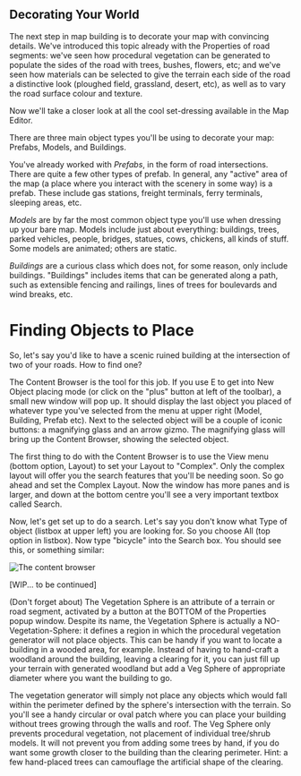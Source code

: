 
## Decorating Your World

The next step in map building is to decorate your map with convincing details.  We've introduced this topic already with the Properties
of road segments:  we've seen how procedural vegetation can be generated to populate the sides of the road with trees, bushes, flowers, etc; and we've seen how materials can be selected to give the terrain each side of the road a distinctive look (ploughed field, grassland,
desert, etc), as well as to vary the road surface colour and texture.

Now we'll take a closer look at all the cool set-dressing available in the Map Editor.

There are three main object types you'll be using to decorate your map:  Prefabs, Models, and Buildings.

You've already worked with *Prefabs*, in the form of road intersections.  There are quite a few other types of prefab.  In general, any "active" area of the map (a place where you interact with the scenery in some way) is a prefab.  These include gas stations, freight terminals, ferry terminals, sleeping areas, etc.

*Models* are by far the most common object type you'll use when dressing up your bare map.  Models include just about everything:  buildings, trees, parked vehicles, people, bridges, statues, cows, chickens, all kinds of stuff.  Some models are animated;  others are static.

*Buildings* are a curious class which does not, for some reason, only include buildings.  "Buildings" includes items that can be generated along a path, such as extensible fencing and railings, lines of trees for boulevards and wind breaks, etc.

# Finding Objects to Place

So, let's say you'd like to have a scenic ruined building at the intersection of two of your roads.  How to find one?

The Content Browser is the tool for this job.  If you use E to get into New Object placing mode (or click on the "plus" button at left of the toolbar), a small new window will pop up.  It should display the last object you placed of whatever type you've selected from the menu at upper right (Model, Building, Prefab etc).  Next to the selected object will be a couple of iconic buttons:  a magnifying glass and an arrow gizmo.  The magnifying glass will bring up the Content Browser, showing the selected object.

The first thing to do with the Content Browser is to use the View menu (bottom option, Layout) to set your Layout to "Complex".  Only the complex layout will offer you the search features that you'll be needing soon.  So go ahead and set the Complex Layout.  Now the window has more panes and is larger, and down at the bottom centre you'll see a very important textbox called Search.

Now, let's get set up to do a search.  Let's say you don't know what Type of object (listbox at upper left) you are looking for.  So you choose All (top option in listbox).  Now type "bicycle" into the Search box.  You should see this, or something similar:

![The content browser](img/4_Browswer.png)



[WIP... to be continued]

(Don't forget about) The Vegetation Sphere is an attribute of a terrain or road segment, activated by a button at the BOTTOM of the Properties popup window.  Despite its name, the Vegetation Sphere is actually a NO-Vegetation-Sphere:  it defines a region in which the procedural vegetation generator will not place objects.  This can be handy if you want to locate a building in a wooded area, for example.  Instead of having to hand-craft a woodland around the building, leaving a clearing for it, you can just fill up your terrain with generated woodland but add a Veg Sphere of appropriate diameter where you want the building to go.

The vegetation generator will simply not place any objects which would fall within the perimeter defined by the sphere's intersection with the terrain.  So you'll see a handy circular or oval patch where you can place your building without trees growing through the walls and roof.  The Veg Sphere only prevents procedural vegetation, not placement of individual tree/shrub models. It will not prevent you from adding some trees by hand, if you do want some growth closer to the building than the clearing perimeter.  Hint:  a few hand-placed trees can camouflage the artificial shape of the clearing.  
